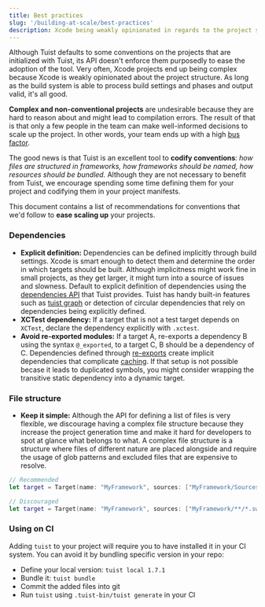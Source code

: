 ```yaml
---
title: Best practices
slug: '/building-at-scale/best-practices'
description: Xcode being weakly opinionated in regards to the project structure might result in complex and hard to manage project. To prevent that, this document describes best practices that users of Tuist can follow to have projects that are optimal and easy to reason about.
---
```


Although Tuist defaults to some conventions on the projects that are initialized with Tuist, its API doesn't enforce them purposedly to ease the adoption of the tool. Very often, Xcode projects end up being complex because Xcode is weakly opinionated about the project structure. As long as the build system is able to process build settings and phases and output valid, it's all good.

**Complex and non-conventional projects** are undesirable because they are hard to reason about and might lead to compilation errors. The result of that is that only a few people in the team can make well-informed decisions to scale up the project. In other words, your team ends up with a high [bus factor](https://en.wikipedia.org/wiki/Bus_factor).

The good news is that Tuist is an excellent tool to **codify conventions**: _how files are structured in frameworks, how frameworks should be named,
how resources should be bundled._ Although they are not necessary to benefit from Tuist, we encourage spending some time defining them for your project and codifying them in your project manifests.

This document contains a list of recommendations for conventions that we'd follow to **ease scaling up** your projects.

### Dependencies

- **Explicit definition:** Dependencies can be defined implicitly through build settings. Xcode is smart enough to detect them and determine the order in which targets should be built. Although implicitness might work fine in small projects, as they get larger, it might turn into a source of issues and slowness. Default to explicit definition of dependencies using the [dependencies API](/dependencies/local/) that Tuist provides. Tuist has handy built-in features such as [tuist graph](/commands/graph/) or detection of circular dependencies that rely on dependencies being explicitly defined.
- **XCTest dependency:** If a target that is not a test target depends on `XCTest`, declare the dependency explicitly with `.xctest`.
- **Avoid re-exported modules:** If a target A, re-exports a dependency B using the syntax `@_exported`, to a target C, B should be a dependency of C. Dependencies defined through [re-exports](https://github.com/apple/swift/blob/main/docs/Modules.rst#modules-can-re-export-other-modules) create implicit dependencies that complicate [caching](/building-at-scale/caching/). If that setup is not possible becase it leads to duplicated symbols, you might consider wrapping the transitive static dependency into a dynamic target.

### File structure

- **Keep it simple:** Although the API for defining a list of files is very flexible, we discourage having a complex file structure because they increase the project generation time and make it hard for developers to spot at glance what belongs to what. A complex file structure is a structure where files of different nature are placed alongside and require the usage of glob patterns and excluded files that are expensive to resolve.

```swift
// Recommended
let target = Target(name: "MyFramework", sources: ["MyFramework/Sources"])

// Discouraged
let target = Target(name: "MyFramework", sources: ["MyFramework/**/*.swift"])
```

### Using on CI

Adding `tuist` to your project will require you to have installed it in your CI system. You can avoid it by bundling specific version in your repo:

- Define your local version: `tuist local 1.7.1`
- Bundle it: `tuist bundle`
- Commit the added files into git
- Run `tuist` using `.tuist-bin/tuist generate` in your CI
